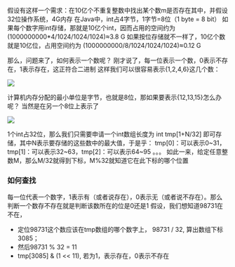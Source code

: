 假设有这样一个需求：在10亿个不重复整数中找出某个数m是否存在其中，并假设32位操作系统，4G内存 在Java中，int占4字节，1字节=8位（1 byte = 8 bit） 如果每个数字用int存储，那就是10亿个int，因而占用的空间约为 (1000000000*4/1024/1024/1024)≈3.8 G 如果按位存储就不一样了，10亿个数就是10亿位，占用空间约为 (1000000000/8/1024/1024/1024)≈0.12 G



那么，问题来了，如何表示一个数呢？ 刚才说了，每一位表示一个数，0表示不存在，1表示存在，这正符合二进制 这样我们可以很容易表示{1,2,4,6}这几个数：



![](https://cdn.nlark.com/yuque/0/2024/png/26411187/1711893479619-d4b6d6d0-6ad6-4e50-a1fa-3a1cd2d1aba6.png)



计算机内存分配的最小单位是字节，也就是8位，那如果要表示{12,13,15}怎么办呢？ 当然是在另一个8位上表示了

![](https://cdn.nlark.com/yuque/0/2024/png/26411187/1711893857871-d8ed90d3-b0d8-42ad-8228-2a2c2f5f45fd.png)



1个int占32位，那么我们只需要申请一个int数组长度为 int tmp[1+N/32] 即可存储，其中N表示要存储的这些数中的最大值，于是乎： tmp[0]：可以表示0~31，tmp[1]：可以表示32~63，tmp[2]：可以表示64~95 。。。 如此一来，给定任意整数M，那么M/32就得到下标，M%32就知道它在此下标的哪个位置



### 如何查找
每一位代表一个数字，1表示有（或者说存在），0表示无（或者说不存在）。那么判断一个数存不存在就是判断该数所在的位是0还是1 假设，我们想知道98731在不在，

+ 定位98731这个数应该在tmp数组的哪个数字上， 98731 / 32, 算出数组下标3085；
+ 然后98731 % 32 = 11
+ tmp[3085] & (1 << 11), 若为1，表示存在，0表示不存在







